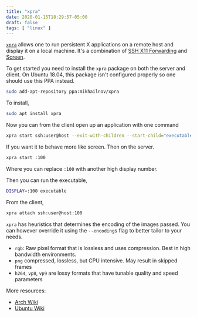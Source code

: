```yaml
---
title: "xpra"
date: 2020-01-15T18:29:57-05:00
draft: false
tags: [ "linux" ]
---
```


[`xpra`](http://xpra.org/) allows one to run persistent X applications on a remote host and display it on a local machine. It's a combination of [SSH X11 Forwarding](https://wiki.archlinux.org/index.php/OpenSSH#X11_forwarding) and [Screen](https://www.gnu.org/software/screen/).

To get started you need to install the `xpra` package on both the server and client. On Ubuntu 18.04, this package isn't configured properly so one should use this PPA instead.

```bash
sudo add-apt-repository ppa:mikhailnov/xpra
```

To install,

```bash
sudo apt install xpra
```

Now you can from the client open up an application with one command

```bash
xpra start ssh:user@host --exit-with-children --start-child="executable"
```

If you want it to behave more like screen. Then on the server.

```bash
xpra start :100
```

Where you can replace `:100` with another high display number.

Then you can run the executable,

```bash
DISPLAY=:100 executable
```

From the client,

```bash
xpra attach ssh:user@host:100
```

`xpra` has heuristics that determines the encoding of the images passed. You can however override it using the `--encoding`s flag to better tailor to your needs.

- `rgb`: Raw pixel format that is lossless and uses compression. Best in high bandwidth environments.
- `png` compressed, lossless, but CPU intensive. May result in skipped frames
- `h264`, `vp8`, `vp9` are lossy formats that have tunable quality and speed parameters


More resources:
- [Arch Wiki](https://wiki.archlinux.org/index.php/Xpra)
- [Ubuntu Wiki](https://help.ubuntu.com/community/Xpra)

